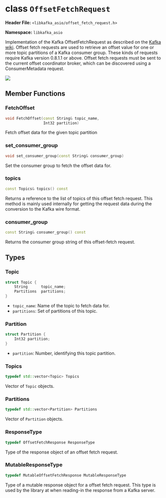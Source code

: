 
# class `OffsetFetchRequest`

**Header File:** `<libkafka_asio/offset_fetch_request.h>`

**Namespace:** `libkafka_asio`

Implementation of the Kafka OffsetFetchRequest as described on the
[Kafka wiki](https://cwiki.apache.org/confluence/display/KAFKA/A+Guide+To+The+Kafka+Protocol#AGuideToTheKafkaProtocol-OffsetFetchRequest).
Offset fetch requests are used to retrieve an offset value for one or more topic
partitions of a Kafka consumer group. These kinds of requests require Kafka
version 0.8.1.1 or above. Offset fetch requests must be sent to the current
offset coordinator broker, which can be discovered using a ConsumerMetadata
request.

<img src="http://yuml.me/diagram/nofunky;scale:80/class/
[OffsetFetchRequest]++-*[OffsetFetchRequest::Topic],
[OffsetFetchRequest::Topic]++-*[OffsetFetchRequest::Partition]"
/>

## Member Functions

### FetchOffset

```cpp
void FetchOffset(const String& topic_name,
                 Int32 partition)
```

Fetch offset data for the given topic partition

### set_consumer_group

```cpp
void set_consumer_group(const String& consumer_group)
```

Set the consumer group to fetch the offset data for.

### topics

```cpp
const Topics& topics() const
```

Returns a reference to the list of topics of this offset fetch request. This
method is mainly used internally for getting the request data during the
conversion to the Kafka wire format.

### consumer_group

```cpp
const String& consumer_group() const
```

Returns the consumer group string of this offset-fetch request.

## Types

### Topic

```cpp
struct Topic {
    String      topic_name;
    Partitions  partitions;
}
```

* `topic_name`:
   Name of the topic to fetch data for.
* `partitions`:
   Set of partitions of this topic.

### Partition

```cpp
struct Partition {
    Int32 partition;
}
```

* `partition`:
   Number, identifying this topic partition.

### Topics

```cpp
typedef std::vector<Topic> Topics
```

Vector of `Topic` objects.

### Partitions

```cpp
typedef std::vector<Partition> Partitions
```

Vector of `Partition` objects.

### ResponseType

```cpp
typedef OffsetFetchResponse ResponseType
```

Type of the response object of an offset fetch request.

### MutableResponseType

```cpp
typedef MutableOffsetFetchResponse MutableResponseType
```

Type of a mutable response object for a offset fetch request. This type is used
by the library at when reading-in the response from a Kafka server.
